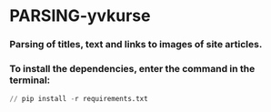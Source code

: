 # PARSING-yvkurse


### Parsing of titles, text and links to images of site articles.
### To install the dependencies, enter the command in the terminal:
```python
// pip install -r requirements.txt
```
